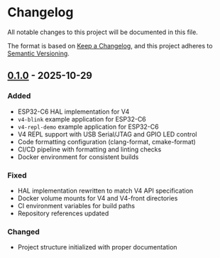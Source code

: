 # Changelog

All notable changes to this project will be documented in this file.

The format is based on [Keep a Changelog](https://keepachangelog.com/en/1.0.0/),
and this project adheres to [Semantic Versioning](https://semver.org/spec/v2.0.0.html).

## [0.1.0] - 2025-10-29

### Added
- ESP32-C6 HAL implementation for V4
- `v4-blink` example application for ESP32-C6
- `v4-repl-demo` example application for ESP32-C6
- V4 REPL support with USB Serial/JTAG and GPIO LED control
- Code formatting configuration (clang-format, cmake-format)
- CI/CD pipeline with formatting and linting checks
- Docker environment for consistent builds

### Fixed
- HAL implementation rewritten to match V4 API specification
- Docker volume mounts for V4 and V4-front directories
- CI environment variables for build paths
- Repository references updated

### Changed
- Project structure initialized with proper documentation

[0.1.0]: https://github.com/kirisaki/V4-ports/releases/tag/v0.1.0
